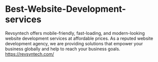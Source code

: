 # Best-Website-Development-services
Revsyntech offers mobile-friendly, fast-loading, and modern-looking website development services at affordable prices. As a reputed website development agency, we are providing solutions that empower your business globally and help to reach your business goals. https://revsyntech.com/
